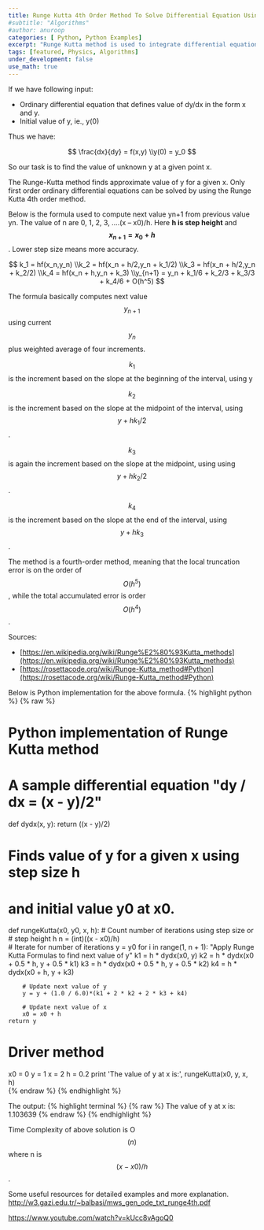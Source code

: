 ```yaml
---
title: Runge Kutta 4th Order Method To Solve Differential Equation Using Python
#subtitle: "Algorithms"
#author: anuroop
categories: [ Python, Python Examples]
excerpt: "Runge Kutta method is used to integrate differential equations iteratively using computer programs. Here we will implement it using Python."
tags: [featured, Physics, Algorithms]
under_development: false
use_math: true
---
```


If we have following input:
* Ordinary differential equation that defines value of dy/dx in the form x and y.
* Initial value of y, ie., y(0)

Thus we have:  

$$
\frac{dx}{dy} = f(x,y)  
\\y(0) = y_0
$$

So our task is to find the value of unknown y at a given point x.

The Runge-Kutta method finds approximate value of y for a given x. Only first order ordinary differential equations can be solved by using the Runge Kutta 4th order method.

Below is the formula used to compute next value yn+1 from previous value yn. The value of n are 0, 1, 2, 3, ….(x – x0)/h. Here **h is step height** and **$$x_{n+1} = x_0 + h$$**. Lower step size means more accuracy.

$$
k_1 = hf(x_n,y_n)
\\k_2 = hf(x_n + h/2,y_n + k_1/2)
\\k_3 = hf(x_n + h/2,y_n + k_2/2)
\\k_4 = hf(x_n + h,y_n + k_3)
\\y_{n+1} = y_n + k_1/6 + k_2/3 + k_3/3 + k_4/6 + O(h^5)
$$

The formula basically computes next value $$ y_{n+1} $$ using current $$ y_n $$ plus weighted average of four increments.

$$k_1$$ is the increment based on the slope at the beginning of the interval, using y

$$k_2$$ is the increment based on the slope at the midpoint of the interval, using $$y + hk_1/2$$.

$$k_3$$ is again the increment based on the slope at the midpoint, using using $$y + hk_2/2$$.

$$k_4$$ is the increment based on the slope at the end of the interval, using $$y + hk_3$$.

The method is a fourth-order method, meaning that the local truncation error is on the order of $$O(h^5)$$, while the total accumulated error is order $$O(h^4)$$.

Sources: 
- [https://en.wikipedia.org/wiki/Runge%E2%80%93Kutta_methods](https://en.wikipedia.org/wiki/Runge%E2%80%93Kutta_methods)  
- [https://rosettacode.org/wiki/Runge-Kutta_method#Python](https://rosettacode.org/wiki/Runge-Kutta_method#Python)

Below is Python implementation for the above formula.
{% highlight python %}
{% raw %}

# Python implementation of Runge Kutta method 
# A sample differential equation "dy / dx = (x - y)/2" 
def dydx(x, y): 
    return ((x - y)/2) 
  
# Finds value of y for a given x using step size h 
# and initial value y0 at x0. 
def rungeKutta(x0, y0, x, h): 
    # Count number of iterations using step size or 
    # step height h 
    n = (int)((x - x0)/h)  
    # Iterate for number of iterations 
    y = y0 
    for i in range(1, n + 1): 
        "Apply Runge Kutta Formulas to find next value of y"
        k1 = h * dydx(x0, y) 
        k2 = h * dydx(x0 + 0.5 * h, y + 0.5 * k1) 
        k3 = h * dydx(x0 + 0.5 * h, y + 0.5 * k2) 
        k4 = h * dydx(x0 + h, y + k3) 
  
        # Update next value of y 
        y = y + (1.0 / 6.0)*(k1 + 2 * k2 + 2 * k3 + k4) 
  
        # Update next value of x 
        x0 = x0 + h 
    return y 
  
# Driver method 
x0 = 0
y = 1
x = 2
h = 0.2
print 'The value of y at x is:', rungeKutta(x0, y, x, h)   
{% endraw %}
{% endhighlight %}

The output:
{% highlight terminal %}
{% raw %}
The value of y at x is: 1.103639
{% endraw %}
{% endhighlight %}

Time Complexity of above solution is O$$(n)$$ where n is $$(x-x0)/h$$.

Some useful resources for detailed examples and more explanation.
<a href="http://w3.gazi.edu.tr/~balbasi/mws_gen_ode_txt_runge4th.pdf">http://w3.gazi.edu.tr/~balbasi/mws_gen_ode_txt_runge4th.pdf</a>

<a href="https://www.youtube.com/watch?v=kUcc8vAgoQ0">https://www.youtube.com/watch?v=kUcc8vAgoQ0</a>